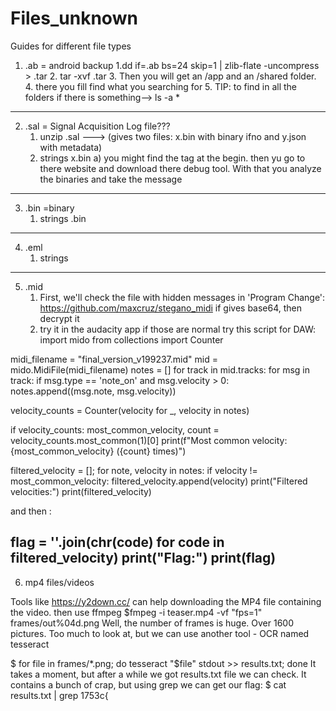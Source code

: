 # Files_unknown
Guides for different file types





1) .ab = android backup
   1.dd if=<filename>.ab bs=24 skip=1 | zlib-flate -uncompress > <filename>.tar
   2. tar -xvf <filename>.tar
   3. Then you will get an /app and an /shared folder.
   4. there you fill find what you searching for
   5. TIP: to find in all the folders if there is something--> ls -a *
---------------------------------------------------------------------------------------------------------------------------
2) .sal = Signal Acquisition Log file???
   1) unzip <filename>.sal   ---> (gives two files: x.bin  with binary ifno and y.json with metadata)
   2) strings x.bin 
      a) you might find the <SALEAE> tag at the begin. then yu go to there website and download there debug tool. With          that you analyze the binaries and take the message 
---------------------------------------------------------------------------------------------------------------------------
3) .bin =binary
   1) strings <filename>.bin
----------------------------------------------------------------------------------------------------------------------------

4) .eml
   1) strings
----------------------------------------------------------------------------------------------------------------------  
5) .mid
   1) First, we'll check the file with hidden messages in 'Program Change': https://github.com/maxcruz/stegano_midi
      if gives base64, then decrypt it
   2) try it in the audacity app
   if those are normal try this script  for DAW:
import mido
from collections import Counter

midi_filename = "final_version_v199237.mid"
mid = mido.MidiFile(midi_filename)
notes = []
for track in mid.tracks:
    for msg in track:
        if msg.type == 'note_on' and msg.velocity > 0:
            notes.append((msg.note, msg.velocity))

velocity_counts = Counter(velocity for _, velocity in notes)

if velocity_counts:
    most_common_velocity, count = velocity_counts.most_common(1)[0]
    print(f"Most common velocity: {most_common_velocity} ({count} times)")

filtered_velocity = [];
for note, velocity in notes:
    if velocity != most_common_velocity:
        filtered_velocity.append(velocity)
print("Filtered velocities:")
print(filtered_velocity)


and then :

flag = ''.join(chr(code) for code in filtered_velocity)
print("Flag:")
print(flag)
------------------------------------------------------------------------------------------------------------------------------
6) mp4 files/videos

Tools like https://y2down.cc/ can help downloading the MP4 file containing the video.
then use ffmpeg
$fmpeg -i teaser.mp4 -vf "fps=1" frames/out%04d.png
Well, the number of frames is huge. Over 1600 pictures. Too much to look at, but we can use another tool - OCR named tesseract

$ for file in frames/*.png; do tesseract "$file" stdout >> results.txt; done
It takes a moment, but after a while we got results.txt file we can check. It contains a bunch of crap, but using grep we can get our flag:
$ cat results.txt | grep 1753c{

